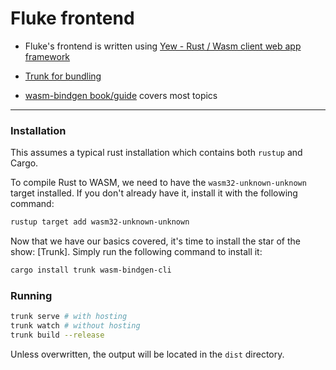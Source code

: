 # Fluke frontend

- Fluke's frontend is written using [Yew - Rust / Wasm client web app framework](https://github.com/yewstack/yew)

- [Trunk for bundling](https://github.com/thedodd/trunk)
 
- [wasm-bindgen book/guide](https://rustwasm.github.io/wasm-bindgen/) covers most topics

---

### Installation

This assumes a typical rust installation which contains both `rustup` and Cargo.

To compile Rust to WASM, we need to have the `wasm32-unknown-unknown` target installed.
If you don't already have it, install it with the following command:

```bash
rustup target add wasm32-unknown-unknown
```

Now that we have our basics covered, it's time to install the star of the show: [Trunk].
Simply run the following command to install it:

```bash
cargo install trunk wasm-bindgen-cli
```

### Running

```bash
trunk serve # with hosting
trunk watch # without hosting 
trunk build --release
```

Unless overwritten, the output will be located in the `dist` directory.
